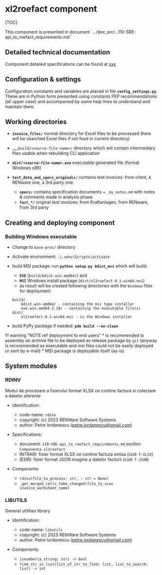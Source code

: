 <!--#FIXME -[ README ]-----------------------------------------------------------------------------------------------
- when ready, this doc should become `810.05a-xl2roefact_component.md` in directory `doc_src/810-DSGN/`
- and set here a note / link to point it
-------------------------------------------------------------------------------------------------------------------->


# xl2roefact component

[TOC]

This component is presented in document `.../doc_src/...110-SRE-api_to_roefact_requirements.md``




## Detailed technical documentation

Component detailed specifications can be found at [xxx](../doc_src/810-DSGN/810.05a-xl2roefact_component.md)




## Configuration & settings

Configuration constants and variables are placed in file **`config_settings.py`**. These are in Python form presented using constants PEP recommendations (all upper case) and accompanied by some help lines to understand and maintain them.








## Working directories

* __`invoice_files/`__ normal directory for Excel files to be processed (here will be searched Excel files if not foud in current directory)

* ___`build/<source-file-name>/` directory which will contain intermediary files usable when rebuilding CLI application

* ___`dist/<source-file-name>.exe`___ executable generated file (format Windows x86)

* __`test_data_and_specs_originals/`__ contains test invoices: from client, a RENware one, a 3rd party one:
    * __`specs/`__ contains specification documents + `_my_notes.md` with notes & comments made in analysis phase
    * __`fact_*/`__ original test invoices: from Kraftanlagen, from RENware, from 3rd party









## Creating and deploying component

### Building Windows executable

* Change to `base-proc/` directory

* Activate environment: `.\.venv\Scripts\activate`

* build MSI package: run __`python setup.py bdist_msi`__ which will build:
    * **`EXE`** (`build/bdist.win-amd64/`) and
    * **`MSI`** Windows install package (`dist/xl2roefact-0.1-win64.msi`)
    * as result will be created following directories with the `Windows` files for deployment:
    ```
    build/
        bdist.win-amd64/ - containing the msi type installer
        exe.win-amd64-3.10/ - containing the executable file(s)
    dist/
        xl2roefact-0.1-win64.msi - is the Windows installer
    ```

* build PyPy package if needed: __`pdm build --no-clean`__




!!! warning "NOTE ref deployment to end users"
    * is recommended to assembly an archive file to be deployed as release package by `git` (anyway is recommended as executable and msi files could not be easily deployed or sent by e-mail)
    * MSI package is deployable itself (as-is)







## System modules <!--#TODO all of these specs are subject of `mkdocstrings` -->

### RDINV

Modul de procesare a fisierului format XLSX ce contine factura si colectare a datelor aferente

* Identification:
    * code-name: `rdinv`
    * copyright: (c) 2023 RENWare Software Systems
    * author: Petre Iordanescu (petre.iordanescu@gmail.com)

* Specifications:
    * document: `110-SRE-api_to_roefact_requirements.md` section `Componenta xl2roefact`
    * INTRARI: fisier format XLSX ce contine factura emisa (cod: `f-XLSX`)
    * IESIRI: fisier format JSON imagine a datelor facturii (cod: `f-JSON`)

* Components:
    - `rdinv(file_to_process: str, : str = None)`
    - `_get_merged_cells_tobe_changed(file_to_scan invoice_worksheet_name)`






### LIBUTILS

General utilities library

* Identification:
    * code-name: `libutils`
    * copyright: (c) 2023 RENWare Software Systems
    * author: Petre Iordanescu (petre.iordanescu@gmail.com)

* Components:
    - `isnumber(a_string: str) -> bool`
    - `find_str_in_list(list_of_str_to_find: list, list_to_search: list) -> int`

